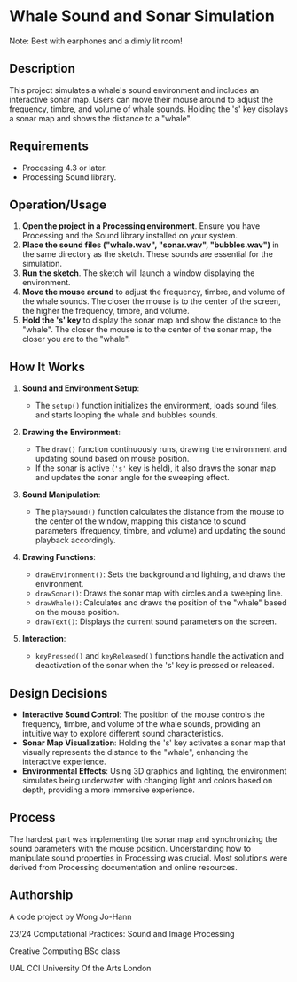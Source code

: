 # Whale Sound and Sonar Simulation
Note: Best with earphones and a dimly lit room!

## Description
This project simulates a whale's sound environment and includes an interactive sonar map. Users can move their mouse around to adjust the frequency, timbre, and volume of whale sounds. Holding the 's' key displays a sonar map and shows the distance to a "whale".

## Requirements
- Processing 4.3 or later.
- Processing Sound library.

## Operation/Usage
1. **Open the project in a Processing environment**. Ensure you have Processing and the Sound library installed on your system.
2. **Place the sound files ("whale.wav", "sonar.wav", "bubbles.wav")** in the same directory as the sketch. These sounds are essential for the simulation.
3. **Run the sketch**. The sketch will launch a window displaying the environment.
4. **Move the mouse around** to adjust the frequency, timbre, and volume of the whale sounds. The closer the mouse is to the center of the screen, the higher the frequency, timbre, and volume.
5. **Hold the 's' key** to display the sonar map and show the distance to the "whale". The closer the mouse is to the center of the sonar map, the closer you are to the "whale".

## How It Works

1. **Sound and Environment Setup**:
   - The `setup()` function initializes the environment, loads sound files, and starts looping the whale and bubbles sounds.
   
2. **Drawing the Environment**:
   - The `draw()` function continuously runs, drawing the environment and updating sound based on mouse position.
   - If the sonar is active (`'s'` key is held), it also draws the sonar map and updates the sonar angle for the sweeping effect.

3. **Sound Manipulation**:
   - The `playSound()` function calculates the distance from the mouse to the center of the window, mapping this distance to sound parameters (frequency, timbre, and volume) and updating the sound playback accordingly.

4. **Drawing Functions**:
   - `drawEnvironment()`: Sets the background and lighting, and draws the environment.
   - `drawSonar()`: Draws the sonar map with circles and a sweeping line.
   - `drawWhale()`: Calculates and draws the position of the "whale" based on the mouse position.
   - `drawText()`: Displays the current sound parameters on the screen.

5. **Interaction**:
   - `keyPressed()` and `keyReleased()` functions handle the activation and deactivation of the sonar when the 's' key is pressed or released.

## Design Decisions
- **Interactive Sound Control**: The position of the mouse controls the frequency, timbre, and volume of the whale sounds, providing an intuitive way to explore different sound characteristics.
- **Sonar Map Visualization**: Holding the 's' key activates a sonar map that visually represents the distance to the "whale", enhancing the interactive experience.
- **Environmental Effects**: Using 3D graphics and lighting, the environment simulates being underwater with changing light and colors based on depth, providing a more immersive experience.

## Process
The hardest part was implementing the sonar map and synchronizing the sound parameters with the mouse position. Understanding how to manipulate sound properties in Processing was crucial. Most solutions were derived from Processing documentation and online resources.

## Authorship
A code project by Wong Jo-Hann

23/24 Computational Practices: Sound and Image Processing

Creative Computing BSc class

UAL CCI University Of the Arts London
